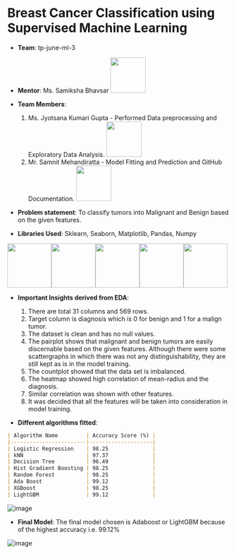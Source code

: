 # Breast Cancer Classification using Supervised Machine Learning  

* **Team**: tp-june-ml-3

* **Mentor**: Ms. Samiksha Bhavsar <a href="https://www.linkedin.com/in/samiksha-bhavsar-33837417a"><img width=80px src="https://user-images.githubusercontent.com/50140975/124541137-6f34c500-de3e-11eb-86bb-38abcac5011e.png"></a> 

* **Team Members**: 
	1. Ms. Jyotsana Kumari Gupta - Performed Data preprocessing and Exploratory Data Analysis. <a href="https://www.linkedin.com/in/jyotsana-kumari-gupta-404814196"><img width=80px src="https://user-images.githubusercontent.com/50140975/124541137-6f34c500-de3e-11eb-86bb-38abcac5011e.png"></a> 
	2. Mr. Samnit Mehandiratta - Model Fitting and Prediction and GitHub Documentation. <a href="https://www.linkedin.com/in/lankabhedi"><img width=80px src="https://user-images.githubusercontent.com/50140975/124541137-6f34c500-de3e-11eb-86bb-38abcac5011e.png"></a> 

* **Problem statement**: To classify tumors into Malignant and Benign based on the given features.

* **Libraries Used**: Sklearn, Seaborn, Matplotlib, Pandas, Numpy

<img width=100px src=https://user-images.githubusercontent.com/50140975/124541682-8e802200-de3f-11eb-9b8a-f78129c77a14.png><img width=100px src=https://user-images.githubusercontent.com/50140975/124541707-993ab700-de3f-11eb-8ff0-9270ba0a13ab.png><img width=100px src=https://user-images.githubusercontent.com/50140975/124541723-a48de280-de3f-11eb-901a-9db66df801bc.png><img width=100px src=https://user-images.githubusercontent.com/50140975/124541763-b8d1df80-de3f-11eb-8a0f-ddc34b4dc979.png><img width=100px src=https://user-images.githubusercontent.com/50140975/124541790-c4bda180-de3f-11eb-8755-abbd6246ae6b.png>





* **Important Insights derived from EDA**:
	1. There are total 31 columns and 569 rows.
	2. Target column is diagnosis which is 0 for benign and 1 for a malign tumor.
	3. The dataset is clean and has no null values.
	4.  The pairplot shows that malignant and benign tumors are easily discernable based on the given features. Although there were some scattergraphs in which there was not any distinguishability, they are still kept as is in the model training.
	5. The countplot showed that the data set is imbalanced.  
	6. The heatmap showed high correlation of mean-radius and the diagnosis.
	7. Similar correlation was shown with other features.
	8. It was decided that all the features will be taken into consideration in model training.

* **Different algorithms fitted**: 
```markdown
| Algorithm Name         | Accuracy Score (%) |
|------------------------|--------------------|
| Logistic Regression    | 98.25              |
| kNN                    | 97.37              |
| Decision Tree          | 96.49              |
| Hist Gradient Boosting | 98.25              |
| Random Forest          | 98.25              |
| Ada Boost              | 99.12              |
| XGBoost                | 98.25              |
| LightGBM               | 99.12              |
```
![image](https://user-images.githubusercontent.com/50140975/124541524-39dca700-de3f-11eb-8152-718dd08f9367.png)


* **Final Model**: The final model chosen is Adaboost or LightGBM because of the highest accuracy i.e. 99.12%

![image](https://user-images.githubusercontent.com/50140975/124541507-2fbaa880-de3f-11eb-9bba-14721104d1a3.png)



